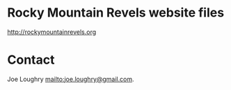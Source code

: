 # Rocky Mountain Revels website files

http://rockymountainrevels.org

# Contact
Joe Loughry [mailto:joe.loughry@gmail.com](joe.loughry@gmail.com).

